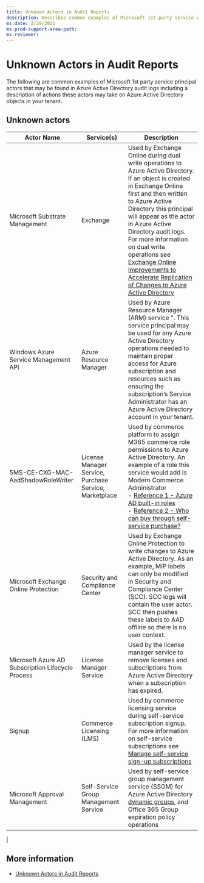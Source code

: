 ```yaml
---
title: Unknown Actors in Audit Reports
description: Describes common examples of Microsoft 1st party service principal actors that may be found in Azure Active Directory audit logs.
ms.date: 3/29/2021
ms.prod-support-area-path: 
ms.reviewer:
---
```


# Unknown Actors in Audit Reports

The following are common examples of Microsoft 1st party service principal actors that may be found in Azure Active Directory audit logs including a description of actions these actors may take on Azure Active Directory objects in your tenant.

## Unknown actors

|Actor Name|Service(s)|Description|
|---|---|---|
|Microsoft Substrate Management|Exchange|Used by Exchange Online during dual write operations to Azure Active Directory. If an object is created in Exchange Online first and then written to Azure Active Directory this principal will appear as the actor in Azure Active Directory audit logs. For more information on dual write operations see [Exchange Online Improvements to Accelerate Replication of Changes to Azure Active Directory](https://techcommunity.microsoft.com/t5/exchange-team-blog/exchange-online-improvements-to-accelerate-replication-of/ba-p/837218)|
|Windows Azure Service Management API|Azure Resource Manager|Used by Azure Resource Manager (ARM) service ". This service principal may be used for any Azure Active Directory operations needed to maintain proper access for Azure subscription and resources such as ensuring the subscription’s Service Administrator has an Azure Active Directory account in your tenant.|
|5MS-CE-CXG-MAC-AadShadowRoleWriter|License Manager Service, Purchase Service, Marketplace|Used by commerce platform to assign M365 commerce role permissions to Azure Active Directory. An example of a role this service would add is Modern Commerce Administrator <br>- [Reference 1 - Azure AD built-in roles](azure/active-directory/roles/permissions-reference#modern-commerce-administrator)<br>- [Reference 2 - Who can buy through self-service purchase?](microsoft-365/commerce/subscriptions/self-service-purchase-faq#who-can-buy-through-self-service-purchase)|
|Microsoft Exchange Online Protection|Security and Compliance Center|Used by Exchange Online Protection to write changes to Azure Active Directory. As an example, MIP labels can only be modified in Security and Compliance Center (SCC). SCC logs will contain the user actor. SCC then pushes these labels to AAD offline so there is no user context.|
|Microsoft Azure AD Subscription Lifecycle Process|License Manager Service|Used by the license manager service to remove licenses and subscriptions from Azure Active Directory when a subscription has expired.|
|Signup|Commerce Licensing (LMS)|Used by commerce licensing service during self-service subscription signup. For more information on self-service subscriptions see [Manage self-service sign-up subscriptions](microsoft-365/commerce/subscriptions/manage-self-service-signup-subscriptions)|
|Microsoft Approval Management|Self-Service Group Management Service|Used by self-service group management service (SSGM) for Azure Active Directory [dynamic groups](azure/active-directory/enterprise-users/groups-create-rule), and Office 365 Group expiration policy operations|
|

## More information

- [Unknown Actors in Audit Reports](https://supportability.visualstudio.com/AzureAD/_wiki/wikis/AzureAD/183979/Azure-AD-Reporting-Workflow?anchor=unknown-actors-in-audit-reports)
